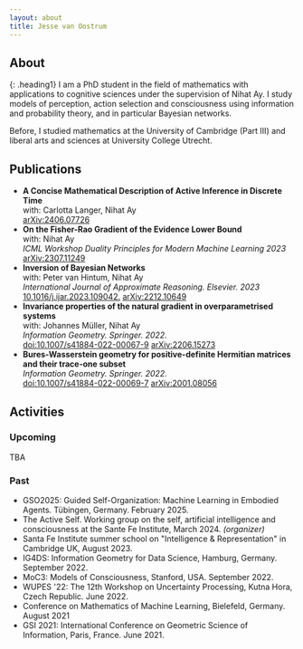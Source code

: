 ```yaml
---
layout: about
title: Jesse van Oostrum
---
```


## About
{: .heading1}
I am a PhD student in the field of mathematics with applications to cognitive sciences under the supervision of Nihat Ay. I study models of perception, action selection and consciousness using information and probability theory, and in particular Bayesian networks.  

Before, I studied mathematics at the University of Cambridge (Part III) and liberal arts and sciences at University College Utrecht. 

## Publications

- **A Concise Mathematical Description of Active Inference in Discrete Time**  
with: Carlotta Langer, Nihat Ay  
[arXiv:2406.07726](https://arxiv.org/abs/2406.07726)
- **On the Fisher-Rao Gradient of the Evidence Lower Bound**  
with: Nihat Ay  
_ICML Workshop Duality Principles for Modern Machine Learning 2023_  
[arXiv:2307.11249](https://arxiv.org/abs/2307.11249)
- **Inversion of Bayesian Networks**   
with: Peter van Hintum, Nihat Ay  
_International Journal of Approximate Reasoning. Elsevier. 2023_
[10.1016/j.ijar.2023.109042.](https://doi.org/10.1016/j.ijar.2023.109042.)
[arXiv:2212.10649](https://arxiv.org/abs/2212.10649)
- **Invariance properties of the natural gradient in overparametrised systems**  
with: Johannes Müller, Nihat Ay   
_Information Geometry. Springer. 2022._  
[doi:10.1007/s41884-022-00067-9](https://doi.org/10.1007/s41884-022-00067-9) [arXiv:2206.15273](https://arxiv.org/abs/2206.15273)
- **Bures-Wasserstein geometry for positive-definite Hermitian matrices and their trace-one subset**  
_Information Geometry. Springer. 2022._   
[doi:10.1007/s41884-022-00069-7](https://doi.org/10.1007/s41884-022-00069-7) [arXiv:2001.08056](https://arxiv.org/abs/2001.08056)

## Activities

### Upcoming
TBA

### Past
- GSO2025: Guided Self-Organization: Machine Learning in Embodied Agents. Tübingen, Germany. February 2025. 
- The Active Self. Working group on the self, artificial intelligence and consciousness at the Sante Fe Institute, March 2024. _(organizer)_
- Santa Fe Institute summer school on "Intelligence & Representation" in Cambridge UK, August 2023.
- IG4DS: Information Geometry for Data Science, Hamburg, Germany. September 2022. 
- MoC3: Models of Consciousness, Stanford, USA. September 2022. 
- WUPES '22: The 12th Workshop on Uncertainty Processing, Kutna Hora, Czech Republic. June 2022. 
- Conference on Mathematics of Machine Learning, Bielefeld, Germany. August 2021
- GSI 2021: International Conference on Geometric Science of Information, Paris, France. June 2021. 

